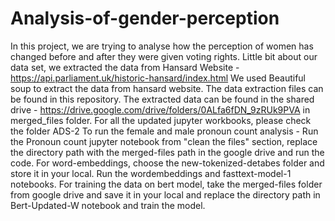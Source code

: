 # Analysis-of-gender-perception

In this project, we are trying to analyse how the perception of women has changed before and after they were given voting rights. Little bit about our data set, we extracted the data from Hansard Website - https://api.parliament.uk/historic-hansard/index.html
We used Beautiful soup to extract the data from hansard website. The data extraction files can be found in this repository. The extracted data can be found in the shared drive - https://drive.google.com/drive/folders/0ALfa6fDN_9zRUk9PVA in merged_files folder. For all the updated jupyter workbooks, please check the folder ADS-2 
To run the female and male pronoun count analysis - Run the Pronoun count jupyter notebook from "clean the files" section, replace the directory path with the merged-files path in the google drive and run the code.
For word-embeddings, choose the new-tokenized-detabes folder and store it in your local. Run the wordembeddings and fasttext-model-1 notebooks. 
For training the data on bert model, take the merged-files folder from google drive and save it in your local and replace the directory path in Bert-Updated-W notebook and train the model. 

